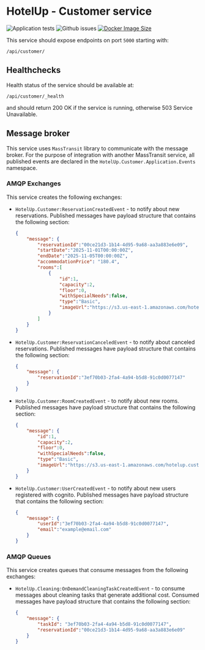 # HotelUp - Customer service
![Application tests](https://github.com/Wiaz24/HotelUp.Customer/actions/workflows/tests.yml/badge.svg)
![Github issues](https://img.shields.io/github/issues/Wiaz24/HotelUp.Customer)
[![Docker Image Size](https://badgen.net/docker/size/wiaz/hotelup.customer?icon=docker&label=image%20size)](https://hub.docker.com/r/wiaz/hotelup.customer/)

This service should expose endpoints on port `5000` starting with:
```http
/api/customer/
```

## Healthchecks
Health status of the service should be available at:
```http
/api/customer/_health
```
and should return 200 OK if the service is running, otherwise 503 Service Unavailable.

## Message broker
This service uses `MassTransit` library to communicate with the message broker. For the purpose of integration with 
another MassTransit service, all published events are declared in the `HotelUp.Customer.Application.Events` namespace.

### AMQP Exchanges
This service creates the following exchanges:
- `HotelUp.Customer:ReservationCreatedEvent` - to notify about new reservations. Published messages have
    payload structure that contains the following section:
    ```json
    {
        "message": {
            "reservationId":"00ce21d3-1b14-4d95-9a68-aa3a883e6e09",
            "startDate":"2025-11-01T00:00:00Z",
            "endDate":"2025-11-05T00:00:00Z",
            "accommodationPrice": "180.4",
            "rooms":[
                {
                    "id":1,
                    "capacity":2,
                    "floor":0,
                    "withSpecialNeeds":false,
                    "type":"Basic",
                    "imageUrl":"https://s3.us-east-1.amazonaws.com/hotelup.customer.storage/rooms/1/room1.jpg"
                }
            ]
        }
    }
    ```

- `HotelUp.Customer:ReservationCanceledEvent` - to notify about canceled reservations. Published messages have
  payload structure that contains the following section:
    ```json
    {
        "message": {
            "reservationId":"3ef70b03-2fa4-4a94-b5d8-91c0d0077147"
        }
    }
    ```
  
- `HotelUp.Customer:RoomCreatedEvent` - to notify about new rooms. Published messages have
  payload structure that contains the following section:
    ```json
    {
        "message": {
            "id":1,
            "capacity":2,
            "floor":0,
            "withSpecialNeeds":false,
            "type":"Basic",
            "imageUrl":"https://s3.us-east-1.amazonaws.com/hotelup.customer.storage/rooms/1/room1.jpg"
        }
    }
    ```

- `HotelUp.Customer:UserCreatedEvent` - to notify about new users registered with cognito. Published messages have
  payload structure that contains the following section:
    ```json
    {
        "message": {
            "userId":"3ef70b03-2fa4-4a94-b5d8-91c0d0077147",
            "email":"example@email.com"
        }
    }
    ``` 
### AMQP Queues
This service creates queues that consume messages from the following exchanges:
- `HotelUp.Cleaning:OnDemandCleaningTaskCreatedEvent` - to consume messages about cleaning tasks that generate 
additional cost. Consumed messages have payload structure that contains the following section:
    ```json
    {
        "message": {
            "taskId": "3ef70b03-2fa4-4a94-b5d8-91c0d0077147",
            "reservationId":"00ce21d3-1b14-4d95-9a68-aa3a883e6e09"
        }
    }
    ```